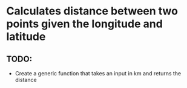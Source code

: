 # Calculates distance between two points given the longitude and latitude

TODO: 
---
- Create a generic function that takes an input in km and returns the distance